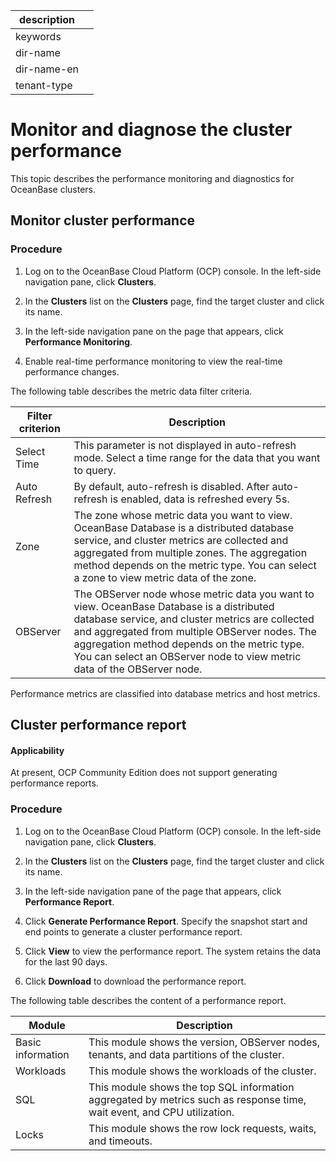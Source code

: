 |description||
|---|---|
|keywords||
|dir-name||
|dir-name-en||
|tenant-type||

# Monitor and diagnose the cluster performance

This topic describes the performance monitoring and diagnostics for OceanBase clusters.

## Monitor cluster performance

### Procedure

1. Log on to the OceanBase Cloud Platform (OCP) console. In the left-side navigation pane, click **Clusters**.

2. In the **Clusters** list on the **Clusters** page, find the target cluster and click its name.

3. In the left-side navigation pane on the page that appears, click **Performance Monitoring**.

4. Enable real-time performance monitoring to view the real-time performance changes.

<!-- ![Monitor cluster performance](https://obbusiness-private.oss-cn-shanghai.aliyuncs.com/doc/img/ocp/401/%E6%95%B0%E6%8D%AE%E5%BA%93%E6%80%A7%E8%83%BD1.png) -->

The following table describes the metric data filter criteria.

| Filter criterion | Description |
|----------|-----------------------------------------------------------------------------------------|
| Select Time | This parameter is not displayed in auto-refresh mode.  Select a time range for the data that you want to query.  |
| Auto Refresh | By default, auto-refresh is disabled. After auto-refresh is enabled, data is refreshed every 5s.  |
| Zone | The zone whose metric data you want to view. OceanBase Database is a distributed database service, and cluster metrics are collected and aggregated from multiple zones. The aggregation method depends on the metric type. You can select a zone to view metric data of the zone.  |
| OBServer | The OBServer node whose metric data you want to view. OceanBase Database is a distributed database service, and cluster metrics are collected and aggregated from multiple OBServer nodes. The aggregation method depends on the metric type. You can select an OBServer node to view metric data of the OBServer node.  |

Performance metrics are classified into database metrics and host metrics. 
<!-- For more information, see [Monitoring metrics](https://www.oceanbase.com/docs/enterprise-oceanbase-ocp-cn-10000000001538863). -->

## Cluster performance report

  <main id="notice" >
    <h4>Applicability</h4>
    <p>At present, OCP Community Edition does not support generating performance reports. </p>
  </main>

### Procedure

1. Log on to the OceanBase Cloud Platform (OCP) console. In the left-side navigation pane, click **Clusters**.

2. In the **Clusters** list on the **Clusters** page, find the target cluster and click its name.

3. In the left-side navigation pane of the page that appears, click **Performance Report**.

4. Click **Generate Performance Report**. Specify the snapshot start and end points to generate a cluster performance report.

5. Click **View** to view the performance report. The system retains the data for the last 90 days.

6. Click **Download** to download the performance report.

<!-- ![Cluster performance report](https://help-static-aliyun-doc.aliyuncs.com/assets/img/zh-CN/1329721461/p347156.png) -->

The following table describes the content of a performance report.

| Module | Description |
|------|-------------------------------------|
| Basic information | This module shows the version, OBServer nodes, tenants, and data partitions of the cluster.  |
| Workloads | This module shows the workloads of the cluster.  |
| SQL | This module shows the top SQL information aggregated by metrics such as response time, wait event, and CPU utilization.  |
| Locks | This module shows the row lock requests, waits, and timeouts.  |


<!-- For more information about the performance report of an OceanBase cluster, see [Performance report](https://www.oceanbase.com/docs/enterprise-oceanbase-ocp-cn-10000000001542084). -->